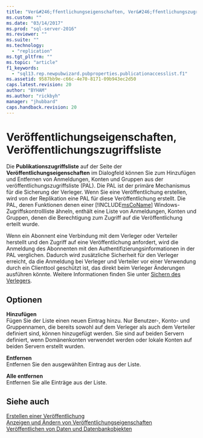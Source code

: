 ```yaml
---
title: "Ver&#246;ffentlichungseigenschaften, Ver&#246;ffentlichungszugriffsliste | Microsoft Docs"
ms.custom: ""
ms.date: "03/14/2017"
ms.prod: "sql-server-2016"
ms.reviewer: ""
ms.suite: ""
ms.technology: 
  - "replication"
ms.tgt_pltfrm: ""
ms.topic: "article"
f1_keywords: 
  - "sql13.rep.newpubwizard.pubproperties.publicationaccesslist.f1"
ms.assetid: 9587bb9e-c66c-4e70-8171-09b943ec2d50
caps.latest.revision: 20
author: "BYHAM"
ms.author: "rickbyh"
manager: "jhubbard"
caps.handback.revision: 20
---
```

# Ver&#246;ffentlichungseigenschaften, Ver&#246;ffentlichungszugriffsliste
  Die **Publikationszugriffsliste** auf der Seite der **Veröffentlichungseigenschaften** im Dialogfeld können Sie zum Hinzufügen und Entfernen von Anmeldungen, Konten und Gruppen aus der veröffentlichungszugriffsliste (PAL). Die PAL ist der primäre Mechanismus für die Sicherung der Verleger. Wenn Sie eine Veröffentlichung erstellen, wird von der Replikation eine PAL für diese Veröffentlichung erstellt. Die PAL, deren Funktionen denen einer [!INCLUDE[msCoName](../../includes/msconame-md.md)] Windows-Zugriffskontrollliste ähneln, enthält eine Liste von Anmeldungen, Konten und Gruppen, denen die Berechtigung zum Zugriff auf die Veröffentlichung erteilt wurde.  
  
 Wenn ein Abonnent eine Verbindung mit dem Verleger oder Verteiler herstellt und den Zugriff auf eine Veröffentlichung anfordert, wird die Anmeldung des Abonnenten mit den Authentifizierungsinformationen in der PAL verglichen. Dadurch wird zusätzliche Sicherheit für den Verleger erreicht, da die Anmeldung bei Verleger und Verteiler vor einer Verwendung durch ein Clienttool geschützt ist, das direkt beim Verleger Änderungen ausführen könnte. Weitere Informationen finden Sie unter [Sichern des Verlegers](../../relational-databases/replication/security/secure-the-publisher.md).  
  
## Optionen  
 **Hinzufügen**  
 Fügen Sie der Liste einen neuen Eintrag hinzu. Nur Benutzer-, Konto- und Gruppennamen, die bereits sowohl auf dem Verleger als auch dem Verteiler definiert sind, können hinzugefügt werden. Sie sind auf beiden Servern definiert, wenn Domänenkonten verwendet werden oder lokale Konten auf beiden Servern erstellt wurden.  
  
 **Entfernen**  
 Entfernen Sie den ausgewählten Eintrag aus der Liste.  
  
 **Alle entfernen**  
 Entfernen Sie alle Einträge aus der Liste.  
  
## Siehe auch  
 [Erstellen einer Veröffentlichung](../../relational-databases/replication/publish/create-a-publication.md)   
 [Anzeigen und Ändern von Veröffentlichungseigenschaften](../../relational-databases/replication/publish/view-and-modify-publication-properties.md)   
 [Veröffentlichen von Daten und Datenbankobjekten](../../relational-databases/replication/publish/publish-data-and-database-objects.md)  
  
  
